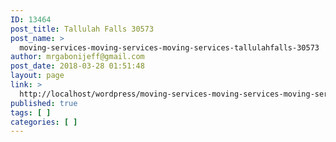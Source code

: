 ```yaml
---
ID: 13464
post_title: Tallulah Falls 30573
post_name: >
  moving-services-moving-services-moving-services-tallulahfalls-30573
author: mrgabonijeff@gmail.com
post_date: 2018-03-28 01:51:48
layout: page
link: >
  http://localhost/wordpress/moving-services-moving-services-moving-services-tallulahfalls-30573/
published: true
tags: [ ]
categories: [ ]
---
```

